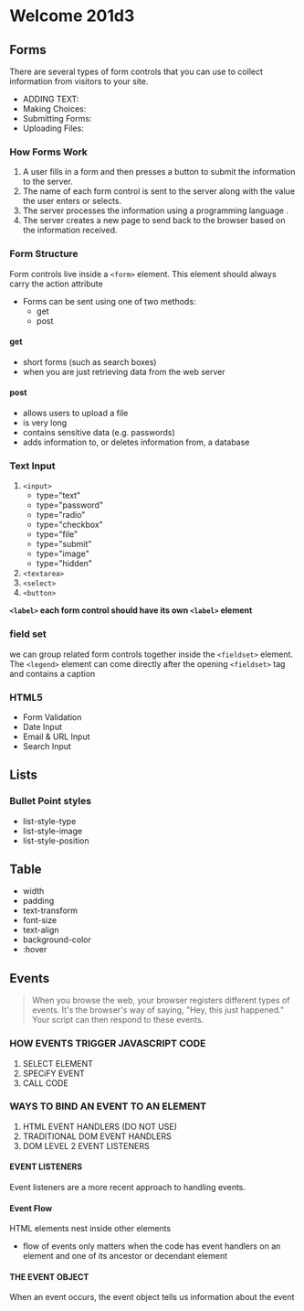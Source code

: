 # Welcome 201d3

## Forms
There are several types of form controls that you can use to collect information from visitors to your site.
* ADDING TEXT:
* Making Choices:
* Submitting Forms:
* Uploading Files:

### How Forms Work
1. A user fills in a form and then presses a button to submit the information to the server.
2. The name of each form control is sent to the server along with the value the user enters or selects.
3. The server processes the information using a programming language .
4. The server creates a new page to send back to the browser based on the information received.

### Form Structure
Form controls live inside a `<form>` element.
This element should always carry the action attribute

* Forms can be sent using one of two methods: 
  * get
  * post

#### get
* short forms (such as search boxes)
* when you are just retrieving data from the web server


#### post
* allows users to upload a file
* is very long 
* contains sensitive data (e.g. passwords)
* adds information to, or deletes information from, a database

### Text Input
1. `<input>`
	* type="text"
    * type="password"
	* type="radio"
	* type="checkbox"
	* type="file"
	* type="submit"
	* type="image"
	* type="hidden"
2. `<textarea>`
3. `<select>`
4. `<button>`

**`<label>` each form control should have its own `<label>` element**

### field set
we can group related form controls together inside the `<fieldset>` element.
The `<legend>` element can come directly after the opening `<fieldset>` tag and contains a caption

### HTML5
* Form Validation
* Date Input
* Email & URL Input
* Search Input

## Lists
### Bullet Point styles
* list-style-type
* list-style-image
* list-style-position

## Table
* width
* padding
* text-transform
* font-size
* text-align
* background-color
* :hover



## Events

> When you browse the web, your browser registers different types of events. It's the browser's way of saying, "Hey, this just happened." Your script can then respond to these events.

### HOW EVENTS TRIGGER JAVASCRIPT CODE
1. SELECT ELEMENT
2. SPECiFY EVENT
3. CALL CODE

### WAYS TO BIND AN EVENT TO AN ELEMENT
1. HTML EVENT HANDLERS (DO NOT USE)
2. TRADITIONAL DOM EVENT HANDLERS
3. DOM LEVEL 2 EVENT LISTENERS

#### EVENT LISTENERS
Event listeners are a more recent approach to handling events.

#### Event Flow
HTML elements nest inside other elements
* flow of events only matters when the code has event handlers on an element and one of its ancestor or decendant element

#### THE EVENT OBJECT
When an event occurs, the event object tells
us information about the event
